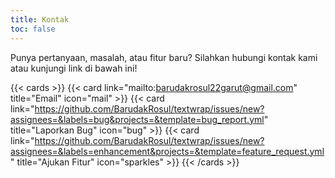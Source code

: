 ```yaml
---
title: Kontak
toc: false
---
```


Punya pertanyaan, masalah, atau fitur baru? Silahkan hubungi kontak kami atau kunjungi link di bawah ini!

<!--more-->

{{< cards >}}
  {{< card link="mailto:barudakrosul22garut@gmail.com" title="Email" icon="mail" >}}
  {{< card link="https://github.com/BarudakRosul/textwrap/issues/new?assignees=&labels=bug&projects=&template=bug_report.yml" title="Laporkan Bug" icon="bug" >}}
  {{< card link="https://github.com/BarudakRosul/textwrap/issues/new?assignees=&labels=enhancement&projects=&template=feature_request.yml" title="Ajukan Fitur" icon="sparkles" >}}
{{< /cards >}}
